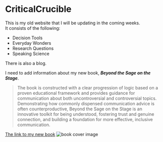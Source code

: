 # CriticalCrucible
This is my old website that I will be updating in the coming weeks.  
It consists of the following:  
* Decision Tools
* Everyday Wonders
* Research Questions
* Speaking Science

There is also a blog.  

I need to add information about my new book, _**Beyond the Sage on the Stage**_.
>The book is constructed with a clear progression of logic based on a proven educational framework and provides guidance for communication about both uncontroversial and controversial topics. Demonstrating how commonly dispensed communication advice is often counterproductive, Beyond the Sage on the Stage is an innovative toolkit for being understood, fostering trust and genuine connection, and building a foundation for more effective, inclusive communication.

[The link to my new book](https://utorontopress.com/9781487547509/beyond-the-sage-on-the-stage/)
![book cover image](https://dhjhkxawhe8q4.cloudfront.net/toronto-press-wp/wp-content/uploads/2024/03/Medieval-Eastern-Europe-1.jpg)
